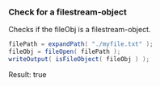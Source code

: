 ### Check for a filestream-object

Checks if the fileObj is a filestream-object.


```java
filePath = expandPath( "./myfile.txt" );
fileObj = fileOpen( filePath );
writeOutput( isFileObject( fileObj ) );

```

Result: true

